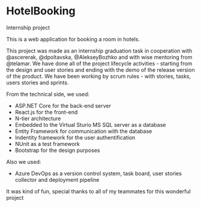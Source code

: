 # HotelBooking
Internship project

This is a web application for booking a room in hotels. 

This project was made as an internship graduation task in cooperation with @ascererak, @dpoltavska, @AlekseyBozhko and with wise mentoring from @telamar.
We have done all of the project lifecycle activities - starting from the design and user stories and ending with the demo of the release version of the product.
We have been working by scrum rules - with stories, tasks, users stories and sprints.

From the technical side, we used:
- ASP.NET Core for the back-end server
- React.js for the front-end
- N-tier architecture
- Embedded to the Virtual Sturio MS SQL server as a database
- Entity Framework for communication with the database
- Indentity framework for the user authentification
- NUnit as a test framework
- Bootstrap for the design purposes

Also we used:
- Azure DevOps as a version control system, task board, user stories collector and deployment pipeline

It was kind of fun, special thanks to all of my teammates for this wonderful project

